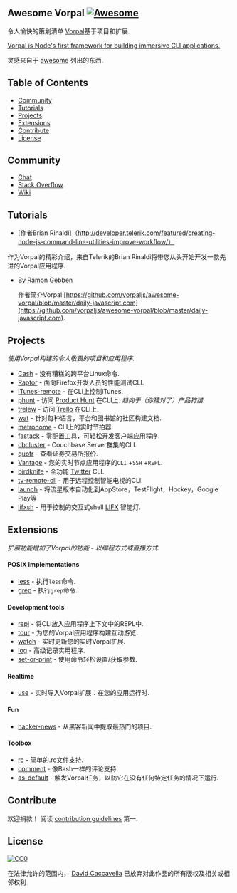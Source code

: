 ## Awesome Vorpal [![Awesome](https://cdn.rawgit.com/sindresorhus/awesome/d7305f38d29fed78fa85652e3a63e154dd8e8829/media/badge.svg)](https://github.com/sindresorhus/awesome)

令人愉快的策划清单 [Vorpal](https://github.com/dthree/vorpal)基于项目和扩展.

[Vorpal is Node's first framework for building immersive CLI applications.](https://github.com/dthree/vorpal)

灵感来自于 [awesome](https://github.com/sindresorhus/awesome) 列出的东西.

## Table of Contents

- [Community](#community)
- [Tutorials](#tutorials)
- [Projects](#projects)
- [Extensions](#extensions)
- [Contribute](#contribute)
- [License](#license)

## Community

- [Chat](https://gitter.im/dthree/vorpal)
- [Stack Overflow](http://stackoverflow.com/questions/tagged/vorpal.js)
- [Wiki](https://github.com/dthree/vorpal/wiki)

## Tutorials

-  [作者Brian Rinaldi]（http://developer.telerik.com/featured/creating-node-js-command-line-utilities-improve-workflow/）

  作为Vorpal的精彩介绍，来自Telerik的Brian Rinaldi将带您从头开始开发一款先进的Vorpal应用程序.

- [By Ramon Gebben](http://daily-javascript.com/articles/vorpal/)

  作者简介Vorpal [https://github.com/vorpaljs/awesome-vorpal/blob/master/daily-javascript.com](https://github.com/vorpaljs/awesome-vorpal/blob/master/daily-javascript.com).

## Projects

*使用Vorpal构建的令人敬畏的项目和应用程序.*

- [Cash](https://github.com/dthree/cash) - 没有糟糕的跨平台Linux命令.
- [Raptor](https://developer.mozilla.org/en-US/Firefox_OS/Automated_testing/Raptor) - 面向Firefox开发人员的性能测试CLI.
- [iTunes-remote](https://github.com/mischah/itunes-remote/) - 在CLI上控制iTunes.
- [phunt](https://github.com/Kristories/phunt) - 访问 [Product Hunt](https://www.producthunt.com/)  在CLI上.  *趋向于（你猜对了）产品狩猎.*
- [trelew](https://github.com/websitesfortrello/trelew) - 访问 [Trello](https://trello.com/) 在CLI上.
- [wat](https://github.com/dthree/wat) - 针对每种语言，平台和图书馆的社区构建文档.
- [metronome](https://github.com/AljoschaMeyer/metronome-cli) -  CLI上的实时节拍器.
- [fastack](https://github.com/fastack/cli) - 零配置工具，可轻松开发客户端应用程序.
- [cbcluster](https://www.npmjs.com/package/cbcluster) -  Couchbase Server群集的CLI.
- [quotr](https://github.com/andrerpena/quotr) - 查看证券交易所报价.
- [Vantage](https://github.com/dthree/vantage) - 您的实时节点应用程序的`CLI` +`SSH` +`REPL`.
- [birdknife](https://github.com/vanita5/birdknife) - 全功能 [Twitter](https://twitter.com/) CLI.
- [tv-remote-cli](https://github.com/Glavin001/tv-remote-cli) - 用于远程控制智能电视的CLI.
- [launch](https://github.com/NewSpring/meteor-launch) - 将流星版本自动化到AppStore，TestFlight，Hockey，Google Play等
- [lifxsh](https://github.com/ristomatti/lifxsh) - 用于控制的交互式shell [LIFX](http://www.lifx.com) 智能灯.

## Extensions

*扩展功能增加了Vorpal的功能 - 以编程方式或直播方式.*

#### POSIX implementations

- [less](https://github.com/vorpaljs/vorpal-less) - 执行`less`命令.
- [grep](https://github.com/vorpaljs/vorpal-grep) - 执行`grep`命令.

#### Development tools

- [repl](https://github.com/vorpaljs/vorpal-repl) - 将CLI放入应用程序上下文中的REPL中.
- [tour](https://github.com/vorpaljs/vorpal-tour) - 为您的Vorpal应用程序构建互动游览.
- [watch](https://github.com/vantagejs/vantage-watch) - 实时更新您的实时Vorpal扩展.
- [log](https://github.com/AljoschaMeyer/vorpal-log) - 高级记录实用程序.
- [set-or-print](https://github.com/AljoschaMeyer/vorpal-setorprint) - 使用命令轻松设置/获取参数.

#### Realtime

- [use](https://github.com/vorpaljs/vorpal-use) - 实时导入Vorpal扩展：在您的应用运行时.

#### Fun

- [hacker-news](https://github.com/vorpaljs/vorpal-hacker-news) - 从黑客新闻中提取最热门的项目.

#### Toolbox
- [rc](https://github.com/subk/vorpal-rc) - 简单的.rc文件支持.
- [comment](https://github.com/subk/vorpal-comment) - 像Bash一样的评论支持.
- [as-default](https://github.com/ialpert/vorpal-as-default) - 触发Vorpal任务，以防它在没有任何特定任务的情况下运行.

## Contribute

 欢迎捐款！  阅读 [contribution guidelines](https://github.com/vorpaljs/awesome-vorpal/blob/master/contributing.md) 第一.

## License

[![CC0](http://i.creativecommons.org/p/zero/1.0/88x31.png)](http://creativecommons.org/publicdomain/zero/1.0/)

在法律允许的范围内， [David Caccavella](https://github.com/dthree) 已放弃对此作品的所有版权及相关或相邻权利.
